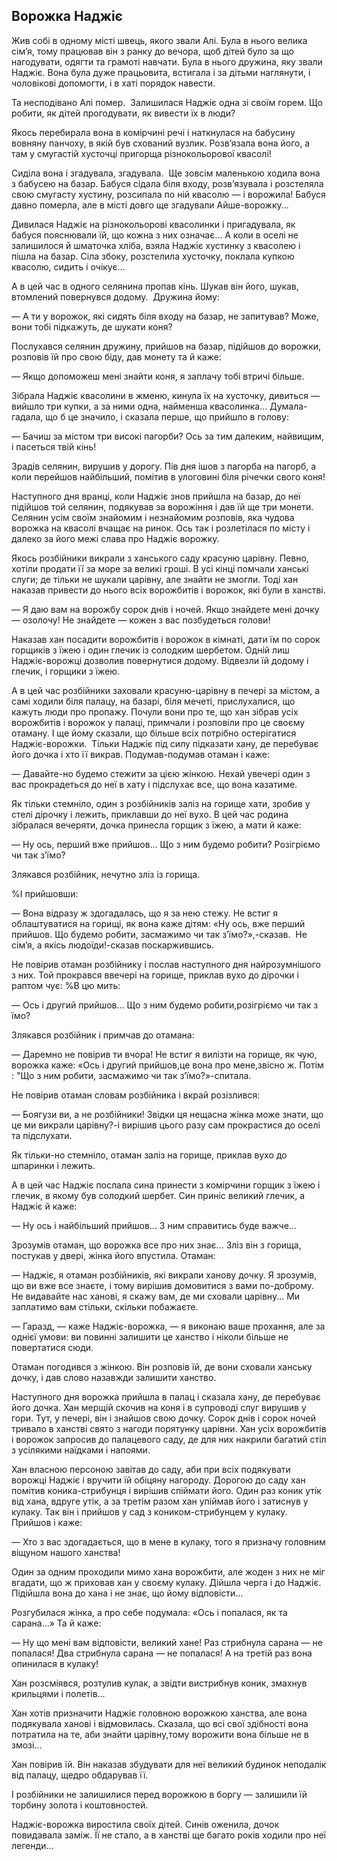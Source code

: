 ## Ворожка Наджіє

Жив собі в одному місті швець, якого звали Алі.
Була в нього велика сім’я, тому працював він з ранку до вечора, щоб дітей було за що нагодувати, одягти та грамоті навчати.
Була в нього дружина, яку звали Наджіє.
Вона була дуже працьовита, встигала і за дітьми наглянути, і чоловікові допомогти, і в хаті порядок навести.

Та несподівано Алі помер.
 Залишилася Наджіє одна зі своїм горем.
Що робити, як дітей прогодувати, як вивести їх в люди?

Якось перебирала вона в комірчині речі і наткнулася на бабусину вовняну панчоху, в якій був схований вузлик.
Розв’язала вона його, а там у смугастій хусточці пригорща різнокольорової квасолі!

Сиділа вона і згадувала, згадувала.
 Ще зовсім маленькою ходила вона з бабусею на базар.
Бабуся сідала біля входу, розв’язувала і розстеляла свою смугасту хустину, розсипала по ній квасолю — і ворожила!
Бабуся давно померла, але в місті довго ще згадували Айше-ворожку...

Дивилася Наджіє на різнокольорові квасолинки і пригадувала, як бабуся пояснювали їй, що кожна з них означає...
А коли в оселі не залишилося й шматочка хліба, взяла Наджіє хустинку з квасолею і пішла на базар.
Сіла збоку, розстелила хусточку, поклала купкою квасолю, сидить і очікує...

А в цей час в одного селянина пропав кінь.
Шукав він його, шукав, втомлений повернувся додому.
 Дружина йому:

— А ти у ворожок, які сидять біля входу на базар, не запитував?
Може, вони тобі підкажуть, де шукати коня?

Послухався селянин дружину, прийшов на базар, підійшов до ворожки, розповів їй про свою біду, дав монету та й каже:

— Якщо допоможеш мені знайти коня, я заплачу тобі втричі більше.

Зібрала Наджіє квасолини в жменю, кинула їх на хусточку, дивиться — вийшло три купки, а за ними одна, найменша квасолинка...
Думала-гадала, що б це значило, і сказала перше, що прийшло в голову:

— Бачиш за містом три високі пагорби?
Ось за тим далеким, найвищим, і пасеться твій кінь!

Зрадів селянин, вирушив у дорогу.
Пів дня ішов з пагорба на пагорб, а коли перейшов найбільший, помітив в улоговині біля річечки свого коня!

Наступного дня вранці, коли Наджіє знов прийшла на базар, до неї підійшов той селянин, подякував за ворожіння і дав їй ще три монети.
Селянин усім своїм знайомим і незнайомим розповів, яка чудова ворожка на квасолі вчащає на ринок.
Ось так і розлетілася по місту і далеко за його межі слава про Наджіє ворожку.

Якось розбійники викрали з ханського саду красуню царівну.
Певно, хотіли продати її за море за великі гроші.
В усі кінці помчали ханські слуги; де тільки не шукали царівну, але знайти не змогли.
Тоді хан наказав привести до нього всіх ворожбитів і ворожок, які були в ханстві.

— Я даю вам на ворожбу сорок днів і ночей.
Якщо знайдете мені дочку — озолочу!
Не знайдете — кожен з вас позбудеться голови!

Наказав хан посадити ворожбитів і ворожок в кімнаті, дати їм по сорок горщиків з їжею і один глечик із солодким шербетом.
Одній лиш Наджіє-ворожці дозволив повернутися додому.
Відвезли їй додому і глечик, і горщики з їжею.

А в цей час розбійники заховали красуню-царівну в печері за містом, а самі ходили біля палацу, на базарі, біля мечеті, прислухалися, що кажуть люди про пропажу.
Почули вони про те, що хан зібрав усіх ворожбитів і ворожок у палаці, примчали і розповіли про це своєму отаману.
І ще йому сказали, що більше всіх потрібно остерігатися Наджіє-ворожки.
 Тільки Наджіє під силу підказати хану, де перебуває його дочка і хто її викрав.
Подумав-подумав отаман і каже:

— Давайте-но будемо стежити за цією жінкою.
Нехай увечері один з вас прокрадеться до неї в хату і підслухає все, що вона казатиме.

Як тільки стемніло, один з розбійників заліз на горище хати, зробив у стелі дірочку і лежить, приклавши до неї вухо.
В цей час родина зібралася вечеряти, дочка принесла горщик з їжею, а мати й каже:

— Ну ось, перший вже прийшов...
Що з ним будемо робити?
Розігріємо чи так з’їмо?

Злякався розбійник, нечутно зліз із горища.

%І прийшовши:

— Вона відразу ж здогадалась, що я за нею стежу.
Не встиг я облаштуватися на горищі, як вона каже дітям: «Ну ось, вже перший прийшов.
Що будемо робити, засмажимо чи так з’їмо?»,-сказав.
 Не сім’я, а якісь людоїди!-сказав поскаржившись.

Не повірив отаман розбійнику і послав наступного дня найрозумнішого з них.
Той прокрався ввечері на горище, приклав вухо до дірочки і раптом чує:
%В цю мить:

— Ось і другий прийшов...
Що з ним будемо робити,розігріємо чи так з їмо?

Злякався розбійник і примчав до отамана:

— Даремно не повірив ти вчора!
Не встиг я вилізти на горище, як чую, ворожка каже: «Ось і другий прийшов,це вона про мене,звісно ж. Потім : "Що з ним робити, засмажимо чи так з’їмо?»-спитала.

Не повірив отаман словам розбійника і вкрай розізлився:

— Боягузи ви, а не розбійники!
Звідки ця нещасна жінка може знати, що це ми викрали царівну?-і вирішив цього разу сам прокрастися до оселі та підслухати.

Як тільки-но стемніло, отаман заліз на горище, приклав вухо до шпаринки і лежить.

А в цей час Наджіє послала сина принести з комірчини горщик з їжею і глечик, в якому був солодкий шербет.
Син приніс великий глечик, а Наджіє й каже:


— Ну ось і найбільший прийшов...
З ним справитись буде важче...

Зрозумів отаман, що ворожка все про них знає...
Зліз він з горища, постукав у двері, жінка його впустила.
Отаман:

— Наджіє, я отаман розбійників, які викрали ханову дочку.
Я зрозумів, що ви вже все знаєте, і тому вирішив домовитися з вами по-доброму.
Не видавайте нас ханові, я скажу вам, де ми сховали царівну...
Ми заплатимо вам стільки, скільки побажаєте.

— Гаразд, — каже Наджіє-ворожка, — я виконаю ваше прохання, але за однієї умови: ви повинні залишити це ханство і ніколи більше не повертатися сюди.

Отаман погодився з жінкою.
Він розповів їй, де вони сховали ханську дочку, і дав слово назавжди залишити ханство.

Наступного дня ворожка прийшла в палац і сказала хану, де перебуває його дочка.
Хан мерщій скочив на коня і в супроводі слуг вирушив у гори.
Тут, у печері, він і знайшов свою дочку.
Сорок днів і сорок ночей тривало в ханстві свято з нагоди порятунку царівни.
Хан усіх ворожбитів і ворожок запросив до палацевого саду, де для них накрили багатий стіл з усілякими наїдками і напоями.

Хан власною персоною завітав до саду, аби при всіх подякувати ворожці Наджіє і вручити їй обіцяну нагороду.
Дорогою до саду хан помітив коника-стрибунця і вирішив спіймати його.
Один раз коник утік від хана, вдруге утік, а за третім разом хан упіймав його і затиснув у кулаку.
Так він і прийшов у сад з коником-стрибунцем у кулаку.
Прийшов і каже:

— Хто з вас здогадається, що в мене в кулаку, того я призначу головним віщуном нашого ханства!

Один за одним проходили мимо хана ворожбити, але жоден з них не міг вгадати, що ж приховав хан у своєму кулаку.
Дійшла черга і до Наджіє.
Підійшла вона до хана і не знає, що йому відповісти...

Розгубилася жінка, а про себе подумала: «Ось і попалася, як та сарана...» Та й каже:

— Ну що мені вам відповісти, великий хане!
Раз стрибнула сарана — не попалася!
Два стрибнула сарана — не попалася!
А на третій раз вона опинилася в кулаку!

Хан розсміявся, розтулив кулак, а звідти вистрибнув коник, змахнув крильцями і полетів...

Хан хотів призначити Наджіє головною ворожкою ханства, але вона подякувала ханові і відмовилась.
Сказала, що всі свої здібності вона потратила на те, аби знайти царівну,тому ворожити вона більше не в змозі...


Хан повірив їй.
Він наказав збудувати для неї великий будинок неподалік від палацу, щедро обдарував її.

І розбійники не залишилися перед ворожкою в боргу — залишили їй торбину золота і коштовностей.

Наджіє-ворожка виростила своїх дітей.
Синів оженила, дочок повидавала заміж.
Її не стало, а в ханстві ще багато років ходили про неї легенди...
